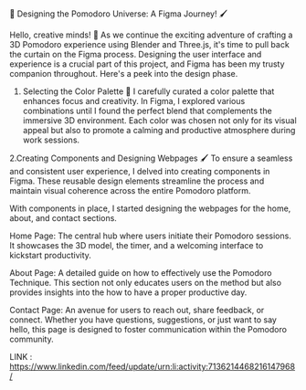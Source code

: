 🎨 Designing the Pomodoro Universe: A Figma Journey! 🖌️

Hello, creative minds! 👋 As we continue the exciting adventure of crafting a 3D Pomodoro experience using Blender and Three.js, it's time to pull back the curtain on the Figma process. Designing the user interface and experience is a crucial part of this project, and Figma has been my trusty companion throughout. Here's a peek into the design phase. 

1. Selecting the Color Palette 🎨
 I carefully curated a color palette that enhances focus and creativity. In Figma, I explored various combinations until I found the perfect blend that complements the immersive 3D environment. Each color was chosen not only for its visual appeal but also to promote a calming and productive atmosphere during work sessions.

2.Creating Components and Designing Webpages 🖌️
To ensure a seamless and consistent user experience, I delved into creating components in Figma. These reusable design elements streamline the process and maintain visual coherence across the entire Pomodoro platform.

With components in place, I started designing the webpages for the home, about, and contact sections.

Home Page: 
The central hub where users initiate their Pomodoro sessions. It showcases the 3D model, the timer, and a welcoming interface to kickstart productivity.

About Page: 
A detailed guide on how to effectively use the Pomodoro Technique. This section not only educates users on the method but also provides insights into the how to have a proper productive day.

Contact Page:
 An avenue for users to reach out, share feedback, or connect. Whether you have questions, suggestions, or just want to say hello, this page is designed to foster communication within the Pomodoro community.




LINK : https://www.linkedin.com/feed/update/urn:li:activity:7136214468216147968/ 
